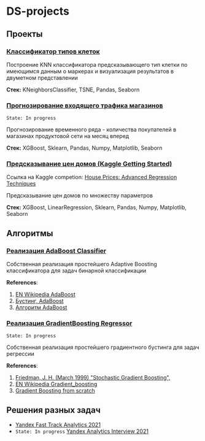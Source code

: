 # DS-projects


## Проекты

### [Классификатор типов клеток](notebooks/projects/bg_ml_task/Классификатор%20типов%20клеток.ipynb)

Построение KNN классификатора предсказывающего тип клетки по имеющимся данным о маркерах 
и визуализация результатов в двуметном представлении

**Стек:** KNeighborsClassifier, TSNE, Pandas, Seaborn

### [Прогнозирование входящего трафика магазинов](notebooks/projects/shop_traffic/Прогнозирование%20входящего%20трафика%20магазинов.ipynb)

`State: In progress`

Прогнозирование временного ряда - количества покупателей в магазинах продуктовой сети на месяц вперед
 
**Стек:** XGBoost, Sklearn, Pandas, Numpy, Matplotlib, Seaborn
 
### [Предсказывание цен домов (Kaggle Getting Started)](https://github.com/marchshares/kaggle-house-prices)

Ссылка на Kaggle competion: [House Prices: Advanced Regression Techniques](https://www.kaggle.com/c/house-prices-advanced-regression-techniques)

Предсказывание цен домов по множеству параметров
 
**Стек:** XGBoost, LinearRegression, Sklearn, Pandas, Numpy, Matplotlib, Seaborn
 
## Алгоритмы
 
### [Реализация AdaBoost Classifier](notebooks/ml_algorithms/ada-boost-impl.ipynb)
 
Собственная реализация простейшего Adaptive Boosting классификатора для задач бинарной классификации
  
**References**:
1. [EN Wikipedia AdaBoost](https://en.wikipedia.org/wiki/AdaBoost)
2. [Бустинг, AdaBoost](https://neerc.ifmo.ru/wiki/index.php?title=%D0%91%D1%83%D1%81%D1%82%D0%B8%D0%BD%D0%B3,_AdaBoost)
3. [Алгоритм AdaBoost](http://www.machinelearning.ru/wiki/index.php?title=AdaBoost)
 
### [Реализация GradientBoosting Regressor](notebooks/ml_algorithms/gradient-boosting-impl.ipynb)

`State: In progress`

Собственная реализация простейшего градиентного бустинга для задач регрессии
  
**References**:
1. [Friedman, J. H. (March 1999) "Stochastic Gradient Boosting", ](https://jerryfriedman.su.domains/ftp/stobst.pdf)
2. [EN Wikipedia Gradient_boosting](https://en.wikipedia.org/wiki/Gradient_boosting)
3. [Gradient Boosting from scratch](https://blog.mlreview.com/gradient-boosting-from-scratch-1e317ae4587d)

 ## Решения разных задач
 - [Yandex Fast Track Analytics 2021](notebooks/tasks/Yandex%20Fast%20Track%20Analytics%202021.ipynb)
 - `State: In progress` [Yandex Analytics Interview 2021](notebooks/tasks/Анализ%20логов%20продуктового%20магазина.ipynb)
 
